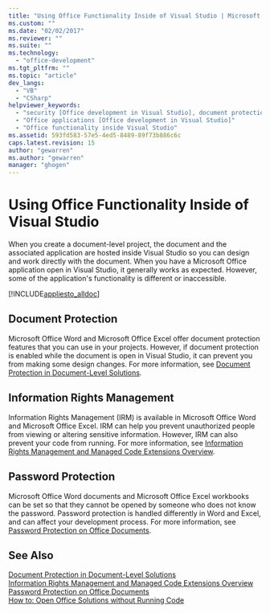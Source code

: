 ```yaml
---
title: "Using Office Functionality Inside of Visual Studio | Microsoft Docs"
ms.custom: ""
ms.date: "02/02/2017"
ms.reviewer: ""
ms.suite: ""
ms.technology: 
  - "office-development"
ms.tgt_pltfrm: ""
ms.topic: "article"
dev_langs: 
  - "VB"
  - "CSharp"
helpviewer_keywords: 
  - "security [Office development in Visual Studio], document protection"
  - "Office applications [Office development in Visual Studio]"
  - "Office functionality inside Visual Studio"
ms.assetid: 593fd583-57e5-4ed5-8489-89f73b886c6c
caps.latest.revision: 15
author: "gewarren"
ms.author: "gewarren"
manager: "ghogen"
---
```

# Using Office Functionality Inside of Visual Studio
  When you create a document-level project, the document and the associated application are hosted inside Visual Studio so you can design and work directly with the document. When you have a Microsoft Office application open in Visual Studio, it generally works as expected. However, some of the application's functionality is different or inaccessible.  
  
 [!INCLUDE[appliesto_alldoc](../vsto/includes/appliesto-alldoc-md.md)]  
  
## Document Protection  
 Microsoft Office Word and Microsoft Office Excel offer document protection features that you can use in your projects. However, if document protection is enabled while the document is open in Visual Studio, it can prevent you from making some design changes. For more information, see [Document Protection in Document-Level Solutions](../vsto/document-protection-in-document-level-solutions.md).  
  
## Information Rights Management  
 Information Rights Management (IRM) is available in Microsoft Office Word and Microsoft Office Excel. IRM can help you prevent unauthorized people from viewing or altering sensitive information. However, IRM can also prevent your code from running. For more information, see [Information Rights Management and Managed Code Extensions Overview](../vsto/information-rights-management-and-managed-code-extensions-overview.md).  
  
## Password Protection  
 Microsoft Office Word documents and Microsoft Office Excel workbooks can be set so that they cannot be opened by someone who does not know the password. Password protection is handled differently in Word and Excel, and can affect your development process. For more information, see [Password Protection on Office Documents](../vsto/password-protection-on-office-documents.md).  
  
## See Also  
 [Document Protection in Document-Level Solutions](../vsto/document-protection-in-document-level-solutions.md)   
 [Information Rights Management and Managed Code Extensions Overview](../vsto/information-rights-management-and-managed-code-extensions-overview.md)   
 [Password Protection on Office Documents](../vsto/password-protection-on-office-documents.md)   
 [How to: Open Office Solutions without Running Code](../vsto/how-to-open-office-solutions-without-running-code.md)  
  
  